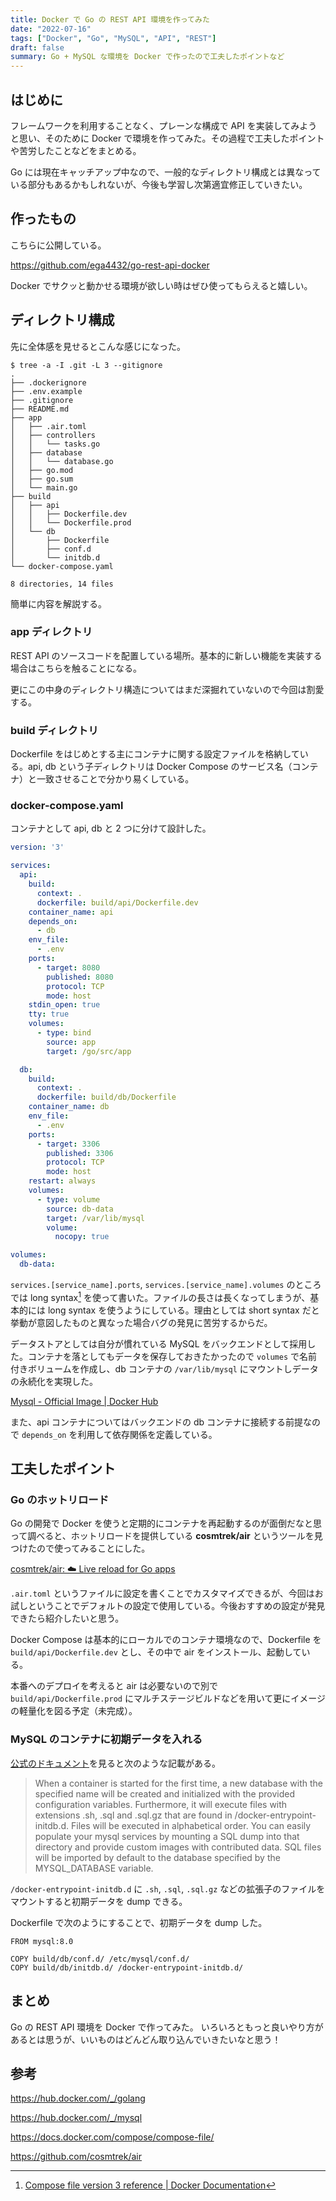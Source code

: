 ```yaml
---
title: Docker で Go の REST API 環境を作ってみた
date: "2022-07-16"
tags: ["Docker", "Go", "MySQL", "API", "REST"]
draft: false
summary: Go + MySQL な環境を Docker で作ったので工夫したポイントなど
---
```


## はじめに

フレームワークを利用することなく、プレーンな構成で API を実装してみようと思い、そのために Docker で環境を作ってみた。その過程で工夫したポイントや苦労したことなどをまとめる。

Go には現在キャッチアップ中なので、一般的なディレクトリ構成とは異なっている部分もあるかもしれないが、今後も学習し次第適宜修正していきたい。

## 作ったもの

こちらに公開している。

https://github.com/ega4432/go-rest-api-docker

Docker でサクッと動かせる環境が欲しい時はぜひ使ってもらえると嬉しい。

## ディレクトリ構成

先に全体感を見せるとこんな感じになった。

```shell
$ tree -a -I .git -L 3 --gitignore
.
├── .dockerignore
├── .env.example
├── .gitignore
├── README.md
├── app
│   ├── .air.toml
│   ├── controllers
│   │   └── tasks.go
│   ├── database
│   │   └── database.go
│   ├── go.mod
│   ├── go.sum
│   └── main.go
├── build
│   ├── api
│   │   ├── Dockerfile.dev
│   │   └── Dockerfile.prod
│   └── db
│       ├── Dockerfile
│       ├── conf.d
│       └── initdb.d
└── docker-compose.yaml

8 directories, 14 files
```

簡単に内容を解説する。

### app ディレクトリ

REST API のソースコードを配置している場所。基本的に新しい機能を実装する場合はこちらを触ることになる。

更にこの中身のディレクトリ構造についてはまだ深掘れていないので今回は割愛する。

### build ディレクトリ

Dockerfile をはじめとする主にコンテナに関する設定ファイルを格納している。api, db という子ディレクトリは Docker Compose のサービス名（コンテナ）と一致させることで分かり易くしている。

### docker-compose.yaml

コンテナとして api, db と 2 つに分けて設計した。

```yaml:docker-compose.yaml showLineNumbers
version: '3'

services:
  api:
    build:
      context: .
      dockerfile: build/api/Dockerfile.dev
    container_name: api
    depends_on:
      - db
    env_file:
      - .env
    ports:
      - target: 8080
        published: 8080
        protocol: TCP
        mode: host
    stdin_open: true
    tty: true
    volumes:
      - type: bind
        source: app
        target: /go/src/app

  db:
    build:
      context: .
      dockerfile: build/db/Dockerfile
    container_name: db
    env_file:
      - .env
    ports:
      - target: 3306
        published: 3306
        protocol: TCP
        mode: host
    restart: always
    volumes:
      - type: volume
        source: db-data
        target: /var/lib/mysql
        volume:
          nocopy: true

volumes:
  db-data:
```

`services.[service_name].ports`, `services.[service_name].volumes` のところでは long syntax[^1] を使って書いた。ファイルの長さは長くなってしまうが、基本的には long syntax を使うようにしている。理由としては short syntax だと挙動が意図したものと異なった場合バグの発見に苦労するからだ。

データストアとしては自分が慣れている MySQL をバックエンドとして採用した。コンテナを落としてもデータを保存しておきたかったので `volumes` で名前付きボリュームを作成し、db コンテナの `/var/lib/mysql` にマウントしデータの永続化を実現した。

[Mysql \- Official Image \| Docker Hub](https://hub.docker.com/_/mysql)

また、api コンテナについてはバックエンドの db コンテナに接続する前提なので `depends_on` を利用して依存関係を定義している。

## 工夫したポイント

### Go のホットリロード

Go の開発で Docker を使うと定期的にコンテナを再起動するのが面倒だなと思って調べると、ホットリロードを提供している **cosmtrek/air** というツールを見つけたので使ってみることにした。

[cosmtrek/air: ☁️ Live reload for Go apps](https://github.com/cosmtrek/air)

`.air.toml` というファイルに設定を書くことでカスタマイズできるが、今回はお試しということでデフォルトの設定で使用している。今後おすすめの設定が発見できたら紹介したいと思う。

Docker Compose は基本的にローカルでのコンテナ環境なので、Dockerfile を `build/api/Dockerfile.dev` とし、その中で air をインストール、起動している。

本番へのデプロイを考えると air は必要ないので別で `build/api/Dockerfile.prod` にマルチステージビルドなどを用いて更にイメージの軽量化を図る予定（未完成）。

### MySQL のコンテナに初期データを入れる

[公式のドキュメント](https://hub.docker.com/_/mysql)を見ると次のような記載がある。

> When a container is started for the first time, a new database with the specified name will be created and initialized with the provided configuration variables. Furthermore, it will execute files with extensions .sh, .sql and .sql.gz that are found in /docker-entrypoint-initdb.d. Files will be executed in alphabetical order. You can easily populate your mysql services by mounting a SQL dump into that directory and provide custom images with contributed data. SQL files will be imported by default to the database specified by the MYSQL_DATABASE variable.

`/docker-entrypoint-initdb.d` に `.sh`, `.sql`, `.sql.gz` などの拡張子のファイルをマウントすると初期データを dump できる。

Dockerfile で次のようにすることで、初期データを dump した。

```Dockerfile:build/db/Dockerfile showLineNumbers {4}
FROM mysql:8.0

COPY build/db/conf.d/ /etc/mysql/conf.d/
COPY build/db/initdb.d/ /docker-entrypoint-initdb.d/
```

## まとめ

Go の REST API 環境を Docker で作ってみた。
いろいろともっと良いやり方があるとは思うが、いいものはどんどん取り込んでいきたいなと思う！

## 参考

https://hub.docker.com/_/golang

https://hub.docker.com/_/mysql

https://docs.docker.com/compose/compose-file/

https://github.com/cosmtrek/air

[^1]: [Compose file version 3 reference \| Docker Documentation](https://docs.docker.com/compose/compose-file/compose-file-v3/#long-syntax)

